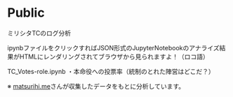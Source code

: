 # Public
ミリシタTCのログ分析

ipynbファイルをクリックすればJSON形式のJupyterNotebookのアナライズ結果がHTMLにレンダリングされてブラウザから見られますよ！（ロコ語）

TC_Votes-role.ipynb
・本命役への投票率（統制のとれた陣営はどこだ？）

※ [matsurihi.me](https://twitter.com/matsurihi_me)さんが収集したデータをもとに分析しています。
